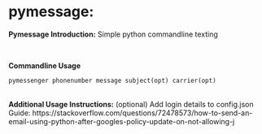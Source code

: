 # pymessage:

<b>Pymessage Introduction:</b>
Simple python commandline texting

<br>

<b>Commandline Usage</b>
```
pymessenger phonenumber message subject(opt) carrier(opt)
```
<br>
<b>Additional Usage Instructions:</b>
(optional) Add login details to config.json
Guide: https://stackoverflow.com/questions/72478573/how-to-send-an-email-using-python-after-googles-policy-update-on-not-allowing-j
  
